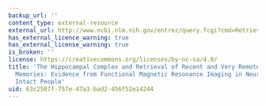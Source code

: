 ```yaml
---
backup_url: ''
content_type: external-resource
external_url: http://www.ncbi.nlm.nih.gov/entrez/query.fcgi?cmd=Retrieve&db=PubMed&dopt=Citation&list_uids=11811665
has_external_licence_warning: true
has_external_license_warning: true
is_broken: ''
license: https://creativecommons.org/licenses/by-nc-sa/4.0/
title: 'The Hippocampal Complex and Retrieval of Recent and Very Remote Autobiographical
  Memories: Evidence from Functional Magnetic Resonance Imaging in Neurologically
  Intact People'
uid: 63c2507f-757e-47a3-bad2-456f52e14244
---
```

